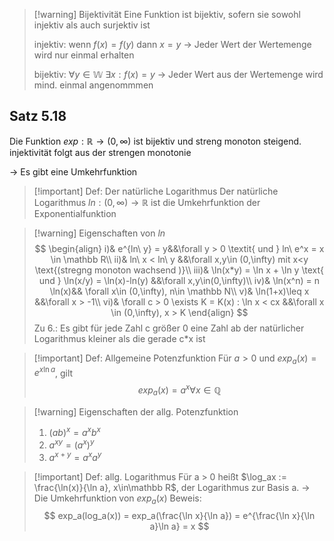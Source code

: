 > [!warning] Bijektivität
> Eine Funktion ist bijektiv, sofern sie sowohl injektiv als auch surjektiv ist
> 
> injektiv: wenn $f(x)=f(y)$ dann $x=y$
> -> Jeder Wert der Wertemenge wird nur einmal erhalten
> 
> bijektiv: $\forall y \in \mathbb W\ \exists x : f(x)=y$
> -> Jeder Wert aus der Wertemenge wird mind. einmal angenommmen

## Satz 5.18
Die Funktion $exp : \mathbb R \rightarrow (0,\infty)$ ist bijektiv und streng monoton steigend.
injektivität folgt aus der strengen monotonie

-> Es gibt eine Umkehrfunktion

>[!important] Def: Der natürliche Logarithmus
> Der natürliche Logarithmus $ln : (0,\infty) \rightarrow \mathbb R$ ist die Umkehrfunktion der Exponentialfunktion

> [!warning] Eigenschaften von $ln$
> $$
> \begin{align}
> i)& e^{ln\ y} = y&&\forall y > 0 \textit{ und } ln\ e^x = x \in \mathbb R\\
> 	ii)& ln\ x < ln\ y &&\forall x,y\in (0,\infty) mit x<y \text{(stregng monoton wachsend )}\\
> iii)& \ln(x*y) = \ln x + \ln y \text{ und } \ln(x/y) = \ln(x)-ln(y) &&\forall x,y\in(0,\infty)\\
> iv)& \ln(x^n) = n \ln(x)&& \forall x\in (0,\infty), n\in \mathbb N\\
> v)& \ln(1+x)\leq x &&\forall x > -1\\
> vi)& \forall c > 0 \exists K = K(x) : \ln x < cx &&\forall x \in (0,\infty), x > K
> \end{align}
> $$
> Zu 6.: Es gibt für jede Zahl c größer 0 eine Zahl ab der natürlicher Logarithmus kleiner als die gerade c*x ist 


> [!important] Def: Allgemeine Potenzfunktion
> Für $a> 0$ und $exp_a(x)=e^{x \ln a}$, gilt
> $$
> exp_a(x) = a^x \forall x \in \mathbb Q
> $$

>[!warning] Eigenschaften der allg. Potenzfunktion
> 1. $(ab)^x = a^xb^x$
> 2. $a^{xy} = \left(a^x\right)^y$
> 3. $a^{x+y} = a^x a^y$

> [!important] Def: allg. Logarithmus
> Für a > 0 heißt $\log_ax := \frac{\ln(x)}{\ln a},  x\in\mathbb R$, der Logarithmus zur Basis a. -> Die Umkehrfunktion von $exp_a(x)$
> Beweis:
> $$
> exp_a(log_a(x)) = exp_a(\frac{\ln x}{\ln a}) = e^{\frac{\ln x}{\ln a}\ln a} = x
> $$



